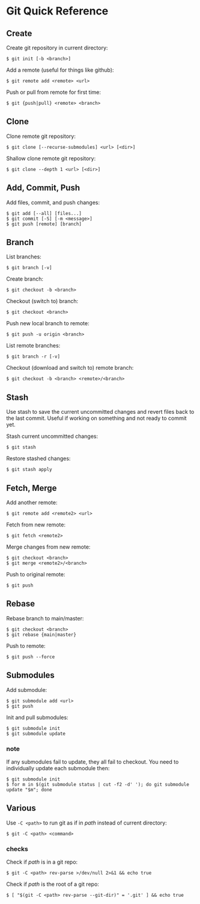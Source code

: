 # Git Quick Reference

## Create

Create git repository in current directory:

    $ git init [-b <branch>]

Add a remote (useful for things like github):

    $ git remote add <remote> <url>

Push or pull from remote for first time:

    $ git {push|pull} <remote> <branch>

## Clone

Clone remote git repository:

    $ git clone [--recurse-submodules] <url> [<dir>]

Shallow clone remote git repository:

    $ git clone --depth 1 <url> [<dir>]

## Add, Commit, Push

Add files, commit, and push changes:

    $ git add [--all] [files...]
    $ git commit [-S] [-m <message>]
    $ git push [remote] [branch]

## Branch

List branches:

    $ git branch [-v]

Create branch:

    $ git checkout -b <branch>

Checkout (switch to) branch:

    $ git checkout <branch>

Push new local branch to remote:

    $ git push -u origin <branch>

List remote branches:

    $ git branch -r [-v]

Checkout (download and switch to) remote branch:

    $ git checkout -b <branch> <remote>/<branch>

## Stash

Use stash to save the current uncommitted changes and revert files back to the
last commit. Useful if working on something and not ready to commit yet.

Stash current uncommitted changes:

    $ git stash

Restore stashed changes:

    $ git stash apply

## Fetch, Merge

Add another remote:

    $ git remote add <remote2> <url>

Fetch from new remote:

    $ git fetch <remote2>

Merge changes from new remote:

    $ git checkout <branch>
    $ git merge <remote2>/<branch>

Push to original remote:

    $ git push

## Rebase

Rebase branch to main/master:

    $ git checkout <branch>
    $ git rebase {main|master}

Push to remote:

    $ git push --force

## Submodules

Add submodule:

    $ git submodule add <url>
    $ git push

Init and pull submodules:

    $ git submodule init
    $ git submodule update

### note

If any submodules fail to update, they all fail to checkout. You need to
individually update each submodule then:

    $ git submodule init
    $ for m in $(git submodule status | cut -f2 -d' '); do git submodule update "$m"; done

## Various

Use `-C <path>` to run git as if in *path* instead of current directory:

    $ git -C <path> <command>

### checks

Check if *path* is in a git repo:

    $ git -C <path> rev-parse >/dev/null 2>&1 && echo true

Check if *path* is the root of a git repo:

    $ [ "$(git -C <path> rev-parse --git-dir)" = '.git' ] && echo true
